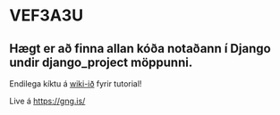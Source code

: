 # VEF3A3U

## Hægt er að finna allan kóða notaðann í Django undir django_project möppunni.

Endilega kíktu á [wiki-ið](https://github.com/GudniNatan/VEF3A3U/wiki/Home) fyrir tutorial!


Live á https://gng.is/ 

